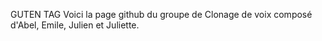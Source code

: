 GUTEN TAG
Voici la page github du groupe de Clonage de voix composé d'Abel, Emile, Julien et Juliette.
